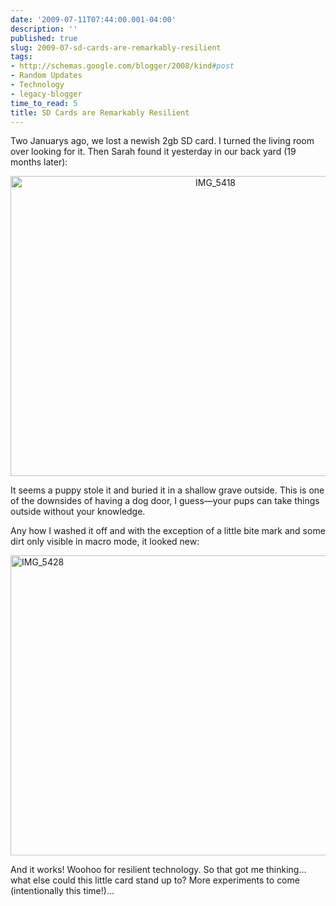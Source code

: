 ```yaml
---
date: '2009-07-11T07:44:00.001-04:00'
description: ''
published: true
slug: 2009-07-sd-cards-are-remarkably-resilient
tags:
- http://schemas.google.com/blogger/2008/kind#post
- Random Updates
- Technology
- legacy-blogger
time_to_read: 5
title: SD Cards are Remarkably Resilient
---
```


<p>Two Januarys ago, we lost a newish 2gb SD card. I turned the living room over looking for it. Then Sarah found it yesterday in our back yard (19 months later):</p>  <p align="center"><a href="http://lh4.ggpht.com/_IKD9WtY5kxU/Slh7JUBeEBI/AAAAAAAAAS8/FXjREHa8tU0/s1600-h/IMG_5418%5B3%5D.jpg"><img alt="IMG_5418" border="0" height="480" src="http://lh5.ggpht.com/_IKD9WtY5kxU/Slh7J4sVOPI/AAAAAAAAATA/nMyaRq0PZnA/IMG_5418_thumb%5B1%5D.jpg?imgmax=800" style="border-bottom: 0px; border-left: 0px; display: inline; border-top: 0px; border-right: 0px;" title="IMG_5418" width="640" /></a> </p>  <p>It seems a puppy stole it and buried it in a shallow grave outside. This is one of the downsides of having a dog door, I guess—your pups can take things outside without your knowledge.</p>  <p>Any how I washed it off and with the exception of a little bite mark and some dirt only visible in macro mode, it looked new:</p>  <p><a href="http://lh3.ggpht.com/_IKD9WtY5kxU/Slh7KmyQ_WI/AAAAAAAAATE/Wz22bLQr9u8/IMG_5428%5B6%5D.jpg?imgmax=800"><img alt="IMG_5428" border="0" height="480" src="http://lh6.ggpht.com/_IKD9WtY5kxU/Slh7LBU1fLI/AAAAAAAAATI/0c7O-VgCAek/IMG_5428_thumb%5B4%5D.jpg?imgmax=800" style="border-bottom: 0px; border-left: 0px; display: block; float: none; margin-left: auto; border-top: 0px; margin-right: auto; border-right: 0px;" title="IMG_5428" width="640" /></a> </p>  <p>And it works! Woohoo for resilient technology. So that got me thinking…what else could this little card stand up to? More experiments to come (intentionally this time!)…</p>